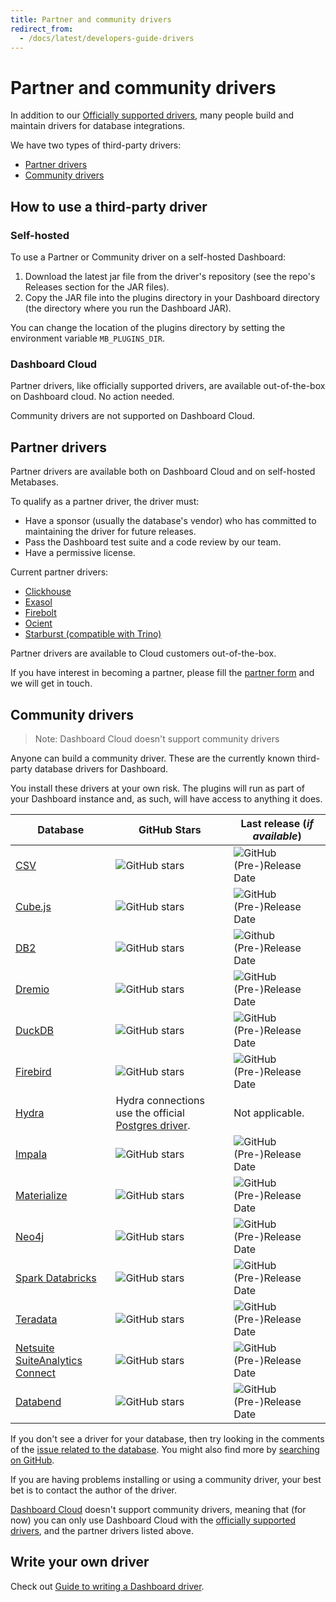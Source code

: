 ```yaml
---
title: Partner and community drivers
redirect_from:
  - /docs/latest/developers-guide-drivers
---
```


# Partner and community drivers

In addition to our [Officially supported drivers](../databases/connecting.md#connecting-to-supported-databases), many people build and maintain drivers for database integrations.

We have two types of third-party drivers:

- [Partner drivers](#partner-drivers)
- [Community drivers](#community-drivers)

## How to use a third-party driver

### Self-hosted

To use a Partner or Community driver on a self-hosted Dashboard:

1. Download the latest jar file from the driver's repository (see the repo's Releases section for the JAR files).
2. Copy the JAR file into the plugins directory in your Dashboard directory (the directory where you run the Dashboard JAR).

You can change the location of the plugins directory by setting the environment variable `MB_PLUGINS_DIR`.

### Dashboard Cloud

Partner drivers, like officially supported drivers, are available out-of-the-box on Dashboard cloud. No action needed.

Community drivers are not supported on Dashboard Cloud.

## Partner drivers

Partner drivers are available both on Dashboard Cloud and on self-hosted Metabases.

To qualify as a partner driver, the driver must:

- Have a sponsor (usually the database's vendor) who has committed to maintaining the driver for future releases.
- Pass the Dashboard test suite and a code review by our team.
- Have a permissive license.

Current partner drivers:

- [Clickhouse](https://github.com/ClickHouse/metabase-clickhouse-driver)
- [Exasol](https://github.com/exasol/metabase-driver)
- [Firebolt](https://docs.firebolt.io/integrations/business-intelligence/connecting-to-metabase.html)
- [Ocient](https://github.com/Xeograph/metabase-ocient-driver)
- [Starburst (compatible with Trino)](https://github.com/starburstdata/metabase-driver)


Partner drivers are available to Cloud customers out-of-the-box.

If you have interest in becoming a partner, please fill the [partner form](https://www.metabase.com/partners/join) and we will get in touch.

## Community drivers

> Note: Dashboard Cloud doesn't support community drivers

Anyone can build a community driver. These are the currently known third-party database drivers for Dashboard.

You install these drivers at your own risk. The plugins will run as part of your Dashboard instance and, as such, will have access to anything it does.

| Database                                                                               | GitHub Stars                                                                                         | Last release (_if available_)                                                                                                |
|----------------------------------------------------------------------------------------|------------------------------------------------------------------------------------------------------|------------------------------------------------------------------------------------------------------------------------------|
| [CSV](https://github.com/Markenson/csv-metabase-driver)                                | ![GitHub stars](https://img.shields.io/github/stars/Markenson/csv-metabase-driver)                   | ![GitHub (Pre-)Release Date](https://img.shields.io/github/release-date-pre/Markenson/csv-metabase-driver)                   |
| [Cube.js](https://github.com/lili-data/metabase-cubejs-driver)                         | ![GitHub stars](https://img.shields.io/github/stars/lili-data/metabase-cubejs-driver)                | ![GitHub (Pre-)Release Date](https://img.shields.io/github/release-date-pre/lili-data/metabase-cubejs-driver)                |
| [DB2](https://github.com/damienchambe/metabase-db2-driver)                             | ![GitHub stars](https://img.shields.io/github/stars/damienchambe/metabase-db2-driver)                | ![Github (Pre-)Release Date](https://img.shields.io/github/release-date-pre/damienchambe/metabase-db2-driver)                |
| [Dremio](https://github.com/Baoqi/metabase-dremio-driver)                              | ![GitHub stars](https://img.shields.io/github/stars/Baoqi/metabase-dremio-driver)                    | ![GitHub (Pre-)Release Date](https://img.shields.io/github/release-date-pre/Baoqi/metabase-dremio-driver)                    |
| [DuckDB](https://github.com//AlexR2D2/metabase_duckdb_driver)                          | ![GitHub stars](https://img.shields.io/github/stars/AlexR2D2/metabase_duckdb_driver)                 | ![GitHub (Pre-)Release Date](https://img.shields.io/github/release-date-pre/AlexR2D2/metabase_duckdb_driver)                 |
| [Firebird](https://github.com/evosec/metabase-firebird-driver)                         | ![GitHub stars](https://img.shields.io/github/stars/evosec/metabase-firebird-driver)                 | ![GitHub (Pre-)Release Date](https://img.shields.io/github/release-date-pre/evosec/metabase-firebird-driver)                 |
| [Hydra](https://hydras.io/blog/2022-09-28-metabase-and-hydra)                          | Hydra connections use the official [Postgres driver](../databases/connections/postgresql.md).        | Not applicable.                                                                                                              |
| [Impala](https://github.com/brenoae/metabase-impala-driver)                            | ![GitHub stars](https://img.shields.io/github/stars/brenoae/metabase-impala-driver)                  | ![GitHub (Pre-)Release Date](https://img.shields.io/github/release-date-pre/brenoae/metabase-impala-driver)                  |
| [Materialize](https://github.com/MaterializeInc/metabase-materialize-driver)           | ![GitHub stars](https://img.shields.io/github/stars/MaterializeInc/metabase-materialize-driver)      | ![GitHub (Pre-)Release Date](https://img.shields.io/github/release-date-pre/MaterializeInc/metabase-materialize-driver)      |
| [Neo4j](https://github.com/StronkMan/metabase-neo4j-driver)                            | ![GitHub stars](https://img.shields.io/github/stars/StronkMan/metabase-neo4j-driver)                 | ![GitHub (Pre-)Release Date](https://img.shields.io/github/release-date-pre/StronkMan/metabase-neo4j-driver)                 |
| [Spark Databricks](https://github.com/relferreira/metabase-sparksql-databricks-driver) | ![GitHub stars](https://img.shields.io/github/stars/relferreira/metabase-sparksql-databricks-driver) | ![GitHub (Pre-)Release Date](https://img.shields.io/github/release-date-pre/relferreira/metabase-sparksql-databricks-driver) |
| [Teradata](https://github.com/swisscom-bigdata/metabase-teradata-driver)               | ![GitHub stars](https://img.shields.io/github/stars/swisscom-bigdata/metabase-teradata-driver)       | ![GitHub (Pre-)Release Date](https://img.shields.io/github/release-date-pre/swisscom-bigdata/metabase-teradata-driver)       |
| [Netsuite SuiteAnalytics Connect](https://github.com/ericcj/metabase-netsuite-driver)  | ![GitHub stars](https://img.shields.io/github/stars/ericcj/metabase-netsuite-driver)                 | ![GitHub (Pre-)Release Date](https://img.shields.io/github/release-date-pre/ericcj/metabase-netsuite-driver)                 |
| [Databend](https://github.com/databendcloud/metabase-databend-driver)                  | ![GitHub stars](https://img.shields.io/github/stars/databendcloud/metabase-databend-driver)          | ![GitHub (Pre-)Release Date](https://img.shields.io/github/release-date-pre/databendcloud/metabase-databend-driver)          |

If you don't see a driver for your database, then try looking in the comments of the [issue related to the database](https://github.com/metabase/metabase/labels/Database%2F). You might also find more by [searching on GitHub](https://github.com/search?q=metabase+driver).

If you are having problems installing or using a community driver, your best bet is to contact the author of the driver.

[Dashboard Cloud](https://www.metabase.com/start/) doesn't support community drivers, meaning that (for now) you can only use Dashboard Cloud with the [officially supported drivers](../databases/connecting.md#connecting-to-supported-databases), and the partner drivers listed above.

## Write your own driver

Check out [Guide to writing a Dashboard driver](./drivers/start.md).
